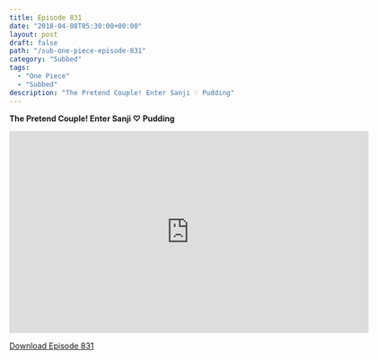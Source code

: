 ```yaml
---
title: Episode 831
date: "2018-04-08T05:30:00+00:00"
layout: post
draft: false
path: "/sub-one-piece-episode-831"
category: "Subbed"
tags:
  - "One Piece"
  - "Subbed"
description: "The Pretend Couple! Enter Sanji ♡ Pudding"
---
```


**The Pretend Couple! Enter Sanji ♡ Pudding**

<iframe width="640" height="360" src="https://www.rapidvideo.com/e/G6FRPH6L2Q" frameborder="0" marginwidth=0 marginheight=0 scrolling=no allowfullscreen></iframe>

<a href="http://ouo.io/qs/eCodkFEQ?s=https://rapidvid.to/d/https://www.rapidvideo.com/e/G6FRPH6L2Q">Download Episode 831</a>
